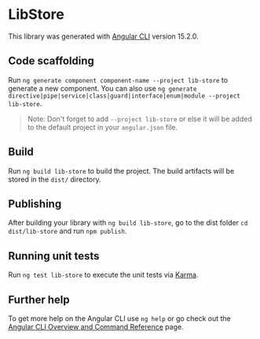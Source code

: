 # LibStore

This library was generated with [Angular CLI](https://github.com/angular/angular-cli) version 15.2.0.

## Code scaffolding

Run `ng generate component component-name --project lib-store` to generate a new component. You can also use `ng generate directive|pipe|service|class|guard|interface|enum|module --project lib-store`.
> Note: Don't forget to add `--project lib-store` or else it will be added to the default project in your `angular.json` file. 

## Build

Run `ng build lib-store` to build the project. The build artifacts will be stored in the `dist/` directory.

## Publishing

After building your library with `ng build lib-store`, go to the dist folder `cd dist/lib-store` and run `npm publish`.

## Running unit tests

Run `ng test lib-store` to execute the unit tests via [Karma](https://karma-runner.github.io).

## Further help

To get more help on the Angular CLI use `ng help` or go check out the [Angular CLI Overview and Command Reference](https://angular.io/cli) page.
